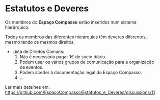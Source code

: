 # Estatutos e Deveres

Os membros do **Espaço Compasso** estão inseridos num sistema hierárquico. 

Todos os membros das diferentes hierarquias têm deveres diferentes, mesmo tendo os mesmos direitos. 

- Lista de Direitos Comuns:
  1. Não é necessário pagar 1€ de sócio diário.
  2. Podem usar os vários grupos de comunicação para a organização de eventos.
  3. Podem aceder à documentação legal do Espaço Compasso.
  4. ... 

Ler mais detalhes em: https://github.com/EspacoCompasso/Estatutos_e_Deveres/discussions/11

